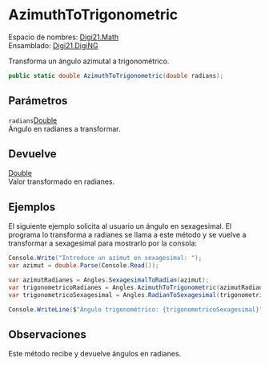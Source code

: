 # AzimuthToTrigonometric

Espacio de nombres: [Digi21.Math](../../)  
Ensamblado: [Digi21.DigiNG](../../../)

Transforma un ángulo azimutal a trigonométrico.

```csharp
public static double AzimuthToTrigonometric(double radians);
```

## Parámetros

`radians`[Double](https://docs.microsoft.com/en-us/dotnet/api/system.double?view=net-5.0)  
Ángulo en radianes a transformar.

## Devuelve

[Double](https://docs.microsoft.com/en-us/dotnet/api/system.double?view=net-5.0)  
Valor transformado en radianes.

## Ejemplos

El siguiente ejemplo solicita al usuario un ángulo en sexagesimal. El programa lo transforma a radianes se llama a este método y se vuelve a transformar a sexagesimal para mostrarlo por la consola:

```csharp
Console.Write("Introduce un azimut en sexagesimal: ");
var azimut = double.Parse(Console.Read());

var azimutRadianes = Angles.SexagesimalToRadian(azimut);
var trigonometricoRadianes = Angles.AzimuthToTrigonometric(azimutRadianes);
var trigonometricoSexagesimal = Angles.RadianToSexagesimal(trigonometricoRadianes);

Console.WriteLine($"Ángulo trigonométrico: {trigonometricoSexagesimal}");
```

## Observaciones

Este método recibe y devuelve ángulos en radianes.


